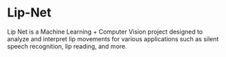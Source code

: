 # Lip-Net
Lip Net is a Machine Learning + Computer Vision project designed to analyze and interpret lip movements for various applications such as silent speech recognition, lip reading, and more.
